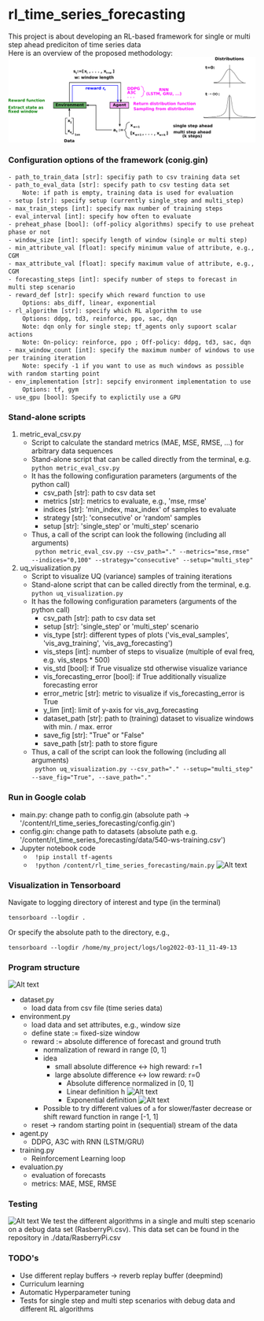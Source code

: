 # rl_time_series_forecasting

This project is about developing an RL-based framework for single or multi step ahead prediciton of time series data <br/>
Here is an overview of the proposed methodology:
![Alt text](./images/overview.png?raw=true "Methodology")

### Configuration options of the framework (conig.gin) <br/>
    - path_to_train_data [str]: specifiy path to csv training data set
    - path_to_eval_data [str]: specify path to csv testing data set 
        Note: if path is empty, training data is used for evaluation
    - setup [str]: specify setup (currently single_step and multi_step)
    - max_train_steps [int]: specify max number of training steps
    - eval_interval [int]: specify how often to evaluate
    - preheat_phase [bool]: (off-policy algorithms) specify to use preheat phase or not
    - window_size [int]: specify length of window (single or multi step)
    - min_attribute_val [float]: specify minimum value of attribute, e.g., CGM
    - max_attribute_val [float]: specify maximum value of attribute, e.g., CGM
    - forecasting_steps [int]: specify number of steps to forecast in multi step scenario
    - reward_def [str]: specify which reward function to use
        Options: abs_diff, linear, exponential
    - rl_algorithm [str]: specify which RL algorithm to use
        Options: ddpg, td3, reinforce, ppo, sac, dqn
        Note: dqn only for single step; tf_agents only supoort scalar actions 
        Note: On-policy: reinforce, ppo ; Off-policy: ddpg, td3, sac, dqn
    - max_window_count [int]: specify the maximum number of windows to use per training iteration
        Note: specify -1 if you want to use as much windows as possible with random starting point
    - env_implementation [str]: sepcify environment implementation to use
        Options: tf, gym
    - use_gpu [bool]: Specify to explictily use a GPU 

### Stand-alone scripts
1) metric_eval_csv.py
   - Script to calculate the standard metrics (MAE, MSE, RMSE, ...) for arbitrary data sequences 
   - Stand-alone script that can be called directly from the terminal, e.g. ```python metric_eval_csv.py```
   - It has the following configuration parameters (arguments of the python call)
     - csv_path [str]: path to csv data set
     - metrics [str]: metrics to evaluate, e.g., 'mse, rmse'
     - indices [str]: 'min_index, max_index' of samples to evaluate
     - strategy [str]: 'consecutive' or 'random' samples
     - setup [str]: 'single_step' or 'multi_step' scenario
   - Thus, a call of the script can look the following (including all arguments) <br/>
   ``` python metric_eval_csv.py --csv_path="." --metrics="mse,rmse" --indices="0,100" --strategy="consecutive" --setup="multi_step"```
2) uq_visualization.py
   - Script to visualize UQ (variance) samples of training iterations
   - Stand-alone script that can be called directly from the terminal, e.g. ```python uq_visualization.py```
   - It has the following configuration parameters (arguments of the python call)
     - csv_path [str]: path to csv data set
     - setup [str]: 'single_step' or 'multi_step' scenario
     - vis_type [str]: different types of plots ('vis_eval_samples', 'vis_avg_training', 'vis_avg_forecasting')
     - vis_steps [int]: number of steps to visualize (multiple of eval freq, e.g. vis_steps * 500)
     - vis_std [bool]: if True visualize std otherwise visualize variance
     - vis_forecasting_error [bool]: if True additionally visualize forecasting error
     - error_metric [str]: metric to visualize if vis_forecasting_error is True
     - y_lim [int]: limit of y-axis for vis_avg_forecasting
     - dataset_path [str]: path to (training) dataset to visualize windows with min. / max. error
     - save_fig [str]: "True" or "False"
     - save_path [str]: path to store figure
   - Thus, a call of the script can look the following (including all arguments) <br/>
   ``` python uq_visualization.py --csv_path="." --setup="multi_step" --save_fig="True", --save_path="."```

### Run in Google colab
- main.py: change path to config.gin (absolute path -> '/content/rl_time_series_forecasting/config.gin')
- config.gin: change path to datasets (absolute path e.g. '/content/rl_time_series_forecasting/data/540-ws-training.csv')
- Jupyter notebook code
  - ``` !pip install tf-agents```
  - ``` !python /content/rl_time_series_forecasting/main.py```
![Alt text](./images/colab.png?raw=true "Google Colab")

### Visualization in Tensorboard
Navigate to logging directory of interest and type  (in the terminal)
```
tensorboard --logdir .
```
Or specify the absolute path to the directory, e.g., 
```
tensorboard --logdir /home/my_project/logs/log2022-03-11_11-49-13
```

### Program structure
![Alt text](./images/program_structure.png?raw=true "Program structure")
- dataset.py 
  - load data from csv file (time series data) <br/>
- environment.py
  - load data and set attributes, e.g., window size
  - define state := fixed-size window
  - reward := absolute difference of forecast and ground truth 
    - normalization of reward in range [0, 1]
    - idea
      - small absolute difference <-> high reward: r=1
      - large absolute difference <-> low reward: r=0
        - Absolute difference normalized in [0, 1] 
        - Linear definition  h
        ![Alt text](./images/reward_fct_lin.png?raw=true "Reward function exp")
        - Exponential definition
        ![Alt text](./images/reward_fct_exp.png?raw=true "Reward function exp")
    - Possible to try different values of `a` for slower/faster decrease or shift reward function in range [-1, 1] 
  - reset -> random starting point in (sequential) stream of the data
- agent.py
  - DDPG, A3C with RNN (LSTM/GRU)
- training.py
  - Reinforcement Learning loop
- evaluation.py
  - evaluation of forecasts
  - metrics: MAE, MSE, RMSE

### Testing
![Alt text](./images/unit_tests.png?raw=true "Unit tests")
We test the different algorithms in a single and multi step scenario on a debug data set (RasberryPi.csv). This 
data set can be found in the repository in ./data/RasberryPi.csv

### TODO's
- Use different replay buffers -> reverb replay buffer (deepmind)
- Curriculum learning
- Automatic Hyperparameter tuning
- Tests for single step and multi step scenarios with debug data and different RL algorithms


